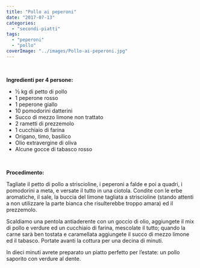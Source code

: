 ```yaml
---
title: "Pollo ai peperoni"
date: "2017-07-13"
categories: 
  - "secondi-piatti"
tags: 
  - "peperoni"
  - "pollo"
coverImage: "../images/Pollo-ai-peperoni.jpg"
---
```


 

**Ingredienti per 4 persone:**

- 1⁄2 kg di petto di pollo
- 1 peperone rosso
- 1 peperone giallo
- 10 pomodorini datterini
- Succo di mezzo limone non trattato
- 2 rametti di prezzemolo
- 1 cucchiaio di farina
- Origano, timo, basilico
- Olio extravergine di oliva
- Alcune gocce di tabasco rosso

 

**Procedimento:**

Tagliate il petto di pollo a striscioline, i peperoni a falde e poi a quadri, i pomodorini a meta, e versate il tutto in una ciotola. Condite con le erbe aromatiche, il sale, la buccia del limone tagliata a striscioline (stando attenti a non utilizzare la parte bianca che risulterebbe troppo amara) ed il prezzemolo.

Scaldiamo una pentola antiaderente con un goccio di olio, aggiungete il mix di pollo e verdure ed un cucchiaio di farina, mescolate il tutto; quando la carne sarà ben tostata e caramellata aggiungete il succo di mezzo limone ed il tabasco. Portate avanti la cottura per una decina di minuti.

In dieci minuti avrete preparato un piatto perfetto per l’estate: un pollo saporito con verdure al dente.
